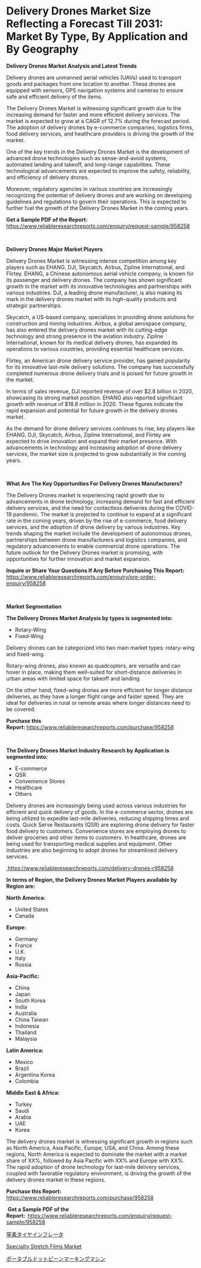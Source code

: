 <p><h1>Delivery Drones Market Size Reflecting a Forecast Till 2031: Market By Type, By Application and By Geography</h1></p><p><strong>Delivery Drones Market Analysis and Latest Trends</strong></p>
<p><p>Delivery drones are unmanned aerial vehicles (UAVs) used to transport goods and packages from one location to another. These drones are equipped with sensors, GPS navigation systems and cameras to ensure safe and efficient delivery of the items.</p><p>The Delivery Drones Market is witnessing significant growth due to the increasing demand for faster and more efficient delivery services. The market is expected to grow at a CAGR of 12.7% during the forecast period. The adoption of delivery drones by e-commerce companies, logistics firms, food delivery services, and healthcare providers is driving the growth of the market.</p><p>One of the key trends in the Delivery Drones Market is the development of advanced drone technologies such as sense-and-avoid systems, automated landing and takeoff, and long-range capabilities. These technological advancements are expected to improve the safety, reliability, and efficiency of delivery drones.</p><p>Moreover, regulatory agencies in various countries are increasingly recognizing the potential of delivery drones and are working on developing guidelines and regulations to govern their operations. This is expected to further fuel the growth of the Delivery Drones Market in the coming years.</p></p>
<p><strong>Get a Sample PDF of the Report:&nbsp;</strong> <a href="https://www.reliableresearchreports.com/enquiry/request-sample/958258">https://www.reliableresearchreports.com/enquiry/request-sample/958258</a></p>
<p>&nbsp;</p>
<p><strong>Delivery Drones Major Market Players</strong></p>
<p><p>Delivery Drones Market is witnessing intense competition among key players such as EHANG, DJI, Skycatch, Airbus, Zipline International, and Flirtey. EHANG, a Chinese autonomous aerial vehicle company, is known for its passenger and delivery drones. The company has shown significant growth in the market with its innovative technologies and partnerships with various industries. DJI, a leading drone manufacturer, is also making its mark in the delivery drones market with its high-quality products and strategic partnerships.</p><p>Skycatch, a US-based company, specializes in providing drone solutions for construction and mining industries. Airbus, a global aerospace company, has also entered the delivery drones market with its cutting-edge technology and strong presence in the aviation industry. Zipline International, known for its medical delivery drones, has expanded its operations to various countries, providing essential healthcare services.</p><p>Flirtey, an American drone delivery service provider, has gained popularity for its innovative last-mile delivery solutions. The company has successfully completed numerous drone delivery trials and is poised for future growth in the market. </p><p>In terms of sales revenue, DJI reported revenue of over $2.8 billion in 2020, showcasing its strong market position. EHANG also reported significant growth with revenue of $18.8 million in 2020. These figures indicate the rapid expansion and potential for future growth in the delivery drones market.</p><p>As the demand for drone delivery services continues to rise, key players like EHANG, DJI, Skycatch, Airbus, Zipline International, and Flirtey are expected to drive innovation and expand their market presence. With advancements in technology and increasing adoption of drone delivery services, the market size is projected to grow substantially in the coming years.</p></p>
<p>&nbsp;</p>
<p><strong>What Are The Key Opportunities For Delivery Drones Manufacturers?</strong></p>
<p><p>The Delivery Drones market is experiencing rapid growth due to advancements in drone technology, increasing demand for fast and efficient delivery services, and the need for contactless deliveries during the COVID-19 pandemic. The market is projected to continue to expand at a significant rate in the coming years, driven by the rise of e-commerce, food delivery services, and the adoption of drone delivery by various industries. Key trends shaping the market include the development of autonomous drones, partnerships between drone manufacturers and logistics companies, and regulatory advancements to enable commercial drone operations. The future outlook for the Delivery Drones market is promising, with opportunities for further innovation and market expansion.</p></p>
<p><strong>Inquire or Share Your Questions If Any Before Purchasing This Report:</strong> <a href="https://www.reliableresearchreports.com/enquiry/pre-order-enquiry/958258">https://www.reliableresearchreports.com/enquiry/pre-order-enquiry/958258</a></p>
<p>&nbsp;</p>
<p><strong>Market Segmentation</strong></p>
<p><strong>The Delivery Drones Market Analysis by types is segmented into:</strong></p>
<p><ul><li>Rotary-Wing</li><li>Fixed-Wing</li></ul></p>
<p><p>Delivery drones can be categorized into two main market types: rotary-wing and fixed-wing. </p><p>Rotary-wing drones, also known as quadcopters, are versatile and can hover in place, making them well-suited for short-distance deliveries in urban areas with limited space for takeoff and landing. </p><p>On the other hand, fixed-wing drones are more efficient for longer distance deliveries, as they have a longer flight range and faster speed. They are ideal for deliveries in rural or remote areas where longer distances need to be covered.</p></p>
<p><strong>Purchase this Report:&nbsp;</strong><a href="https://www.reliableresearchreports.com/purchase/958258">https://www.reliableresearchreports.com/purchase/958258</a></p>
<p>&nbsp;</p>
<p><strong>The Delivery Drones Market Industry Research by Application is segmented into:</strong></p>
<p><ul><li>E-commerce</li><li>QSR</li><li>Convenience Stores</li><li>Healthcare</li><li>Others</li></ul></p>
<p><p>Delivery drones are increasingly being used across various industries for efficient and quick delivery of goods. In the e-commerce sector, drones are being utilized to expedite last-mile deliveries, reducing shipping times and costs. Quick Serve Restaurants (QSR) are exploring drone delivery for faster food delivery to customers. Convenience stores are employing drones to deliver groceries and other items to customers. In healthcare, drones are being used for transporting medical supplies and equipment. Other industries are also beginning to adopt drones for streamlined delivery services.</p></p>
<p><a href="https://www.reliableresearchreports.com/delivery-drones-r958258">&nbsp;https://www.reliableresearchreports.com/delivery-drones-r958258</a></p>
<p><strong>In terms of Region, the Delivery Drones Market Players available by Region are:</strong></p>
<p>
    <p> <strong> North America: </strong>
        <ul>
            <li>United States</li>
            <li>Canada</li>
        </ul>
        </p> 
    <p> <strong> Europe: </strong>
        <ul>
            <li>Germany</li>
            <li>France</li>
            <li>U.K.</li>
            <li>Italy</li>
            <li>Russia</li>
        </ul>
        </p> 
    <p> <strong> Asia-Pacific: </strong>
        <ul>
            <li>China</li>
            <li>Japan</li>
            <li>South Korea</li>
            <li>India</li>
            <li>Australia</li>
            <li>China Taiwan</li>
            <li>Indonesia</li>
            <li>Thailand</li>
            <li>Malaysia</li>
        </ul>
        </p> 
    <p> <strong> Latin America: </strong>
        <ul>
            <li>Mexico</li>
            <li>Brazil</li>
            <li>Argentina Korea</li>
            <li>Colombia</li>
        </ul>
        </p> 
    <p> <strong> Middle East & Africa: </strong>
        <ul>
            <li>Turkey</li>
            <li>Saudi</li>
            <li>Arabia</li>
            <li>UAE</li>
            <li>Korea</li>
        </ul>
    </p>
    </p>
<p><p>The delivery drones market is witnessing significant growth in regions such as North America, Asia Pacific, Europe, USA, and China. Among these regions, North America is expected to dominate the market with a market share of XX%, followed by Asia Pacific with XX% and Europe with XX%. The rapid adoption of drone technology for last-mile delivery services, coupled with favorable regulatory environment, is driving the growth of the delivery drones market in these regions.</p></p>
<p><strong>Purchase this Report: </strong><a href="https://www.reliableresearchreports.com/purchase/958258">https://www.reliableresearchreports.com/purchase/958258</a></p>
<p>&nbsp;<strong>Get a Sample PDF of the Report:&nbsp;&nbsp;</strong><a href="https://www.reliableresearchreports.com/enquiry/request-sample/958258">https://www.reliableresearchreports.com/enquiry/request-sample/958258</a></p>
<p><strong></strong></p>
<p><p><a href="https://github.com/marbadji/Market-Research-Report-List-1/blob/main/680062621532.md">窒素タイヤインフレータ</a></p><p><a href="https://circular-yam-9b9.notion.site/Specialty-Stretch-Films-Market-Size-Growing-and-Forecasted-for-period-from-2024-2031-and-provides--769466f675dc41d78e99805f121af9cc">Specialty Stretch Films Market</a></p><p><a href="https://github.com/KaydenJohns1964/Market-Research-Report-List-1/blob/main/472797121533.md">ポータブルドットピーンマーキングマシン</a></p></p>